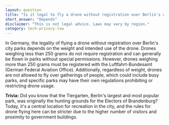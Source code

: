 ```yaml
---
layout: question
title: "Is it legal to fly a drone without registration over Berlin's city parks?"
short_answer: "Depends"
disclaimer: "This is not legal advice. Laws may vary by region."
category: tech-privacy-law
---
```

In Germany, the legality of flying a drone without registration over Berlin's city parks depends on the weight and intended use of the drone. Drones weighing less than 250 grams do not require registration and can generally be flown in parks without special permissions. However, drones weighing more than 250 grams must be registered with the Luftfahrt-Bundesamt (German Federal Aviation Office). Additionally, regardless of weight, drones are not allowed to fly over gatherings of people, which could include busy parks, and specific parks may have their own regulations prohibiting or restricting drone usage.

**Trivia:** Did you know that the Tiergarten, Berlin's largest and most popular park, was originally the hunting grounds for the Electors of Brandenburg? Today, it's a central location for recreation in the city, and the rules for drone flying here can be stricter due to the higher number of visitors and proximity to government buildings.
